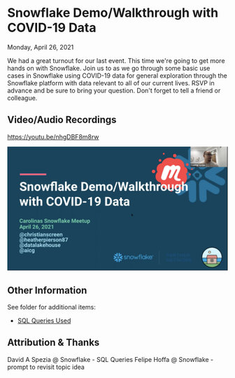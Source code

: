 # Snowflake Demo/Walkthrough with COVID-19 Data
Monday, April 26, 2021

We had a great turnout for our last event. This time we're going to get more hands on with Snowflake. Join us to as we go through some basic use cases in Snowflake using COVID-19 data for general exploration through the Snowflake platform with data relevant to all of our current lives. RSVP in advance and be sure to bring your question. Don't forget to tell a friend or colleague.


## Video/Audio Recordings
https://youtu.be/nhgDBF8m8rw

![Video Screenshot](video_screenshot.png)


## Other Information
See folder for additional items:
- [SQL Queries Used](SQL-Queries-Logic.sql)


## Attribution & Thanks
David A Spezia @ Snowflake - SQL Queries
Felipe Hoffa @ Snowflake - prompt to revisit topic idea
